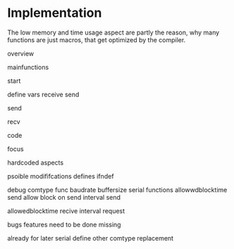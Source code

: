 # Implementation

The low memory and time usage aspect are partly the reason, why many functions are just macros, that get optimized by the compiler.

overview



mainfunctions

start

define vars
receive
send


send

recv

code

focus

hardcoded aspects




psoible modififcations
defines ifndef

debug
comtype func
baudrate
buffersize
serial functions
allowwdblocktime send
allow block on send
interval send

allowedblocktime recive
interval request





bugs
features
need to be done
missing


already for later
serial define
other comtype replacement
